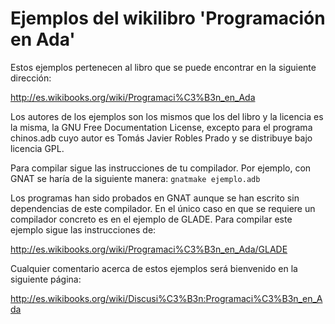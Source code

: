 Ejemplos del wikilibro 'Programación en Ada'
============================================

Estos ejemplos pertenecen al libro que se puede encontrar en la
siguiente dirección:

http://es.wikibooks.org/wiki/Programaci%C3%B3n_en_Ada

Los autores de los ejemplos son los mismos que los del libro y la
licencia es la misma, la GNU Free Documentation License, excepto para
el programa chinos.adb cuyo autor es Tomás Javier Robles Prado y se
distribuye bajo licencia GPL.

Para compilar sigue las instrucciones de tu compilador. Por ejemplo,
con GNAT se haría de la siguiente manera:
`gnatmake ejemplo.adb`

Los programas han sido probados en GNAT aunque se han escrito sin
dependencias de este compilador. En el único caso en que se requiere
un compilador concreto es en el ejemplo de GLADE. Para compilar este
ejemplo sigue las instrucciones de:

http://es.wikibooks.org/wiki/Programaci%C3%B3n_en_Ada/GLADE

Cualquier comentario acerca de estos ejemplos será bienvenido en la
siguiente página:

http://es.wikibooks.org/wiki/Discusi%C3%B3n:Programaci%C3%B3n_en_Ada